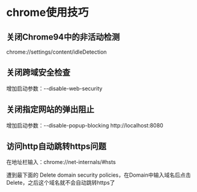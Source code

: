 # chrome使用技巧

## 关闭Chrome94中的非活动检测

chrome://settings/content/idleDetection

## 关闭跨域安全检查

增加启动参数：--disable-web-security

## 关闭指定网站的弹出阻止

增加启动参数：--disable-popup-blocking http://localhost:8080

## 访问http自动跳转https问题

在地址栏输入：chrome://net-internals/#hsts

遭到最下面的 Delete domain security policies，在Domain中输入域名后点击Delete，之后这个域名就不会自动跳转https了